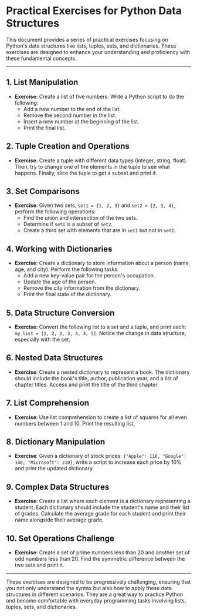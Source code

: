 # Practical Exercises for Python Data Structures

This document provides a series of practical exercises focusing on Python's data structures like lists, tuples, sets, and dictionaries. These exercises are designed to enhance your understanding and proficiency with these fundamental concepts.

---

## **1. List Manipulation**

- **Exercise**: Create a list of five numbers. Write a Python script to do the following:
  - Add a new number to the end of the list.
  - Remove the second number in the list.
  - Insert a new number at the beginning of the list.
  - Print the final list.

## **2. Tuple Creation and Operations**

- **Exercise**: Create a tuple with different data types (integer, string, float). Then, try to change one of the elements in the tuple to see what happens. Finally, slice the tuple to get a subset and print it.

## **3. Set Comparisons**

- **Exercise**: Given two sets, `set1 = {1, 2, 3}` and `set2 = {2, 3, 4}`, perform the following operations:
  - Find the union and intersection of the two sets.
  - Determine if `set1` is a subset of `set2`.
  - Create a third set with elements that are in `set1` but not in `set2`.

## **4. Working with Dictionaries**

- **Exercise**: Create a dictionary to store information about a person (name, age, and city). Perform the following tasks:
  - Add a new key-value pair for the person's occupation.
  - Update the age of the person.
  - Remove the city information from the dictionary.
  - Print the final state of the dictionary.

## **5. Data Structure Conversion**

- **Exercise**: Convert the following list to a set and a tuple, and print each: `my_list = [1, 2, 2, 3, 4, 4, 5]`. Notice the change in data structure, especially with the set.

## **6. Nested Data Structures**

- **Exercise**: Create a nested dictionary to represent a book. The dictionary should include the book's title, author, publication year, and a list of chapter titles. Access and print the title of the third chapter.

## **7. List Comprehension**

- **Exercise**: Use list comprehension to create a list of squares for all even numbers between 1 and 10. Print the resulting list.

## **8. Dictionary Manipulation**

- **Exercise**: Given a dictionary of stock prices: `{"Apple": 116, "Google": 148, "Microsoft": 210}`, write a script to increase each price by 10% and print the updated dictionary.

## **9. Complex Data Structures**

- **Exercise**: Create a list where each element is a dictionary representing a student. Each dictionary should include the student's name and their list of grades. Calculate the average grade for each student and print their name alongside their average grade.

## **10. Set Operations Challenge**

- **Exercise**: Create a set of prime numbers less than 20 and another set of odd numbers less than 20. Find the symmetric difference between the two sets and print it.

---

These exercises are designed to be progressively challenging, ensuring that you not only understand the syntax but also how to apply these data structures in different scenarios. They are a great way to practice Python and become comfortable with everyday programming tasks involving lists, tuples, sets, and dictionaries.
